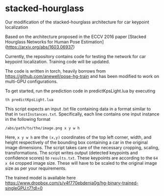 # stacked-hourglass
Our modification of the stacked-hourglass architecture for car keypoint localization

Based on the architecture proposed in the ECCV 2016 paper [Stacked Hourglass Networks for Human Pose Estimation] (https://arxiv.org/abs/1603.06937)

Currently, the repository contains code for testing the network for car keypoint localization. Training code will be updated.

The code is written in torch, heavily borrows from https://github.com/anewell/pose-hg-train and has been modified to work on multi-GPU configurations.

To get started, run the prediction code in predictKpsLight.lua by executing
```
th predictKpsLight.lua
```

This script expects an input .txt file containing data in a format similar to that in `testInstances.txt`.
Specifically, each line contains one input instance in the following format
```
/abs/path/to/the/image.png x y w h
```
Here, `x y w h` are the `(x,y)` coordinates of the top left corner, width, and height respectively of the bounding box containing a car in the original image dimensions. The script takes care of the necessary cropping, scaling, transformations.
The script writes output (detected keypoints and confidence scores) to `results.txt`. These keypoints are according to the `64 x 64` cropped image size. These will have to be scaled to the original image size as per your requirements.


The trained model is available here https://www.dropbox.com/s/v4f770ebdenia0g/hg-binary-trained-singleGPU.t7?dl=0
